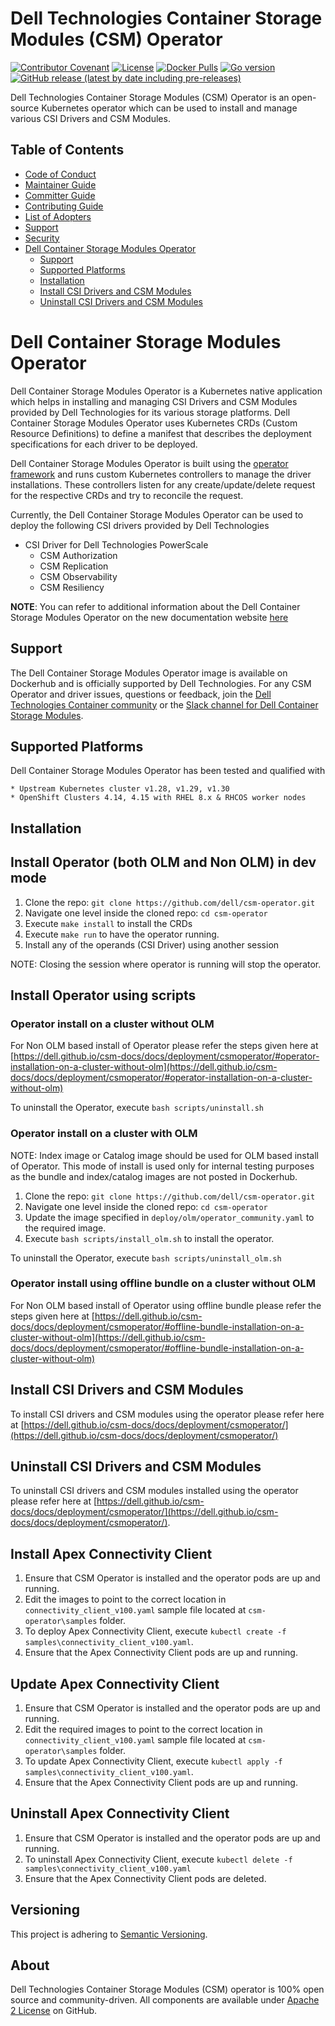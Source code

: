 
<!--
Copyright (c) 2022 - 2023 Dell Inc., or its subsidiaries. All Rights Reserved.

Licensed under the Apache License, Version 2.0 (the "License");
you may not use this file except in compliance with the License.
You may obtain a copy of the License at

    http://www.apache.org/licenses/LICENSE-2.0
-->

# Dell Technologies Container Storage Modules (CSM) Operator

[![Contributor Covenant](https://img.shields.io/badge/Contributor%20Covenant-v2.0%20adopted-ff69b4.svg)](https://github.com/dell/csm/blob/main/docs/CODE_OF_CONDUCT.md)
[![License](https://img.shields.io/github/license/dell/csm-operator)](LICENSE)
[![Docker Pulls](https://img.shields.io/docker/pulls/dellemc/dell-csm-operator)](https://hub.docker.com/r/dellemc/dell-csm-operator)
[![Go version](https://img.shields.io/github/go-mod/go-version/dell/csm-operator)](go.mod)
[![GitHub release (latest by date including pre-releases)](https://img.shields.io/github/v/release/dell/csm-operator?include_prereleases&label=latest&style=flat-square)](https://github.com/dell/csm-operator/releases/latest)

Dell Technologies Container Storage Modules (CSM) Operator is an open-source Kubernetes operator which can be used to install and manage various CSI Drivers and CSM Modules.

## Table of Contents

* [Code of Conduct](./docs/CODE_OF_CONDUCT.md)
* [Maintainer Guide](./docs/MAINTAINER_GUIDE.md)
* [Committer Guide](./docs/COMMITTER_GUIDE.md)
* [Contributing Guide](./docs/CONTRIBUTING.md)
* [List of Adopters](./docs/ADOPTERS.md)
* [Support](./docs/SUPPORT.md)
* [Security](./docs/SECURITY.md)
* [Dell Container Storage Modules Operator](#dell-container-storage-modules-operator)
  * [Support](#support)
  * [Supported Platforms](#supported-platforms)
  * [Installation](#installation)
  * [Install CSI Drivers and CSM Modules](#install-csi-drivers-and-csm-modules)
  * [Uninstall CSI Drivers and CSM Modules](#uninstall-csi-drivers-and-csm-modules)

# Dell Container Storage Modules Operator

Dell Container Storage Modules Operator is a Kubernetes native application which helps in installing and managing CSI Drivers and CSM Modules provided by Dell Technologies for its various storage platforms.
Dell Container Storage Modules Operator uses Kubernetes CRDs (Custom Resource Definitions) to define a manifest that describes the deployment specifications for each driver to be deployed.

Dell Container Storage Modules Operator is built using the [operator framework](https://github.com/operator-framework) and runs custom Kubernetes controllers to manage the driver installations. These controllers listen for any create/update/delete request for the respective CRDs and try to reconcile the request.

Currently, the Dell Container Storage Modules Operator can be used to deploy the following CSI drivers provided by Dell Technologies

* CSI Driver for Dell Technologies PowerScale
  * CSM Authorization
  * CSM Replication
  * CSM Observability
  * CSM Resiliency

**NOTE**: You can refer to additional information about the Dell Container Storage Modules Operator on the new documentation website [here](https://dell.github.io/csm-docs/docs/deployment/csmoperator/)

## Support

The Dell Container Storage Modules Operator image is available on Dockerhub and is officially supported by Dell Technologies.
For any CSM Operator and driver issues, questions or feedback, join the [Dell Technologies Container community](https://www.dell.com/community/Containers/bd-p/Containers) or the [Slack channel for Dell Container Storage Modules](https://dellemccsm.slack.com/).

## Supported Platforms

Dell Container Storage Modules Operator has been tested and qualified with

    * Upstream Kubernetes cluster v1.28, v1.29, v1.30
    * OpenShift Clusters 4.14, 4.15 with RHEL 8.x & RHCOS worker nodes

## Installation

## Install Operator (both OLM and Non OLM) in dev mode

  1. Clone the repo: `git clone https://github.com/dell/csm-operator.git`
  2. Navigate one level inside the cloned repo: `cd csm-operator`
  3. Execute `make install` to install the CRDs
  4. Execute `make run` to have the operator running.
  5. Install any of the operands (CSI Driver) using another session

NOTE: Closing the session where operator is running will stop the operator.

## Install Operator using scripts

### Operator install on a cluster without OLM

For Non OLM based install of Operator please refer the steps given here at [https://dell.github.io/csm-docs/docs/deployment/csmoperator/#operator-installation-on-a-cluster-without-olm](https://dell.github.io/csm-docs/docs/deployment/csmoperator/#operator-installation-on-a-cluster-without-olm)

To uninstall the Operator, execute `bash scripts/uninstall.sh`

### Operator install on a cluster with OLM

  NOTE: Index image or Catalog image should be used for OLM based install of Operator. This mode of install is used only for internal testing purposes as the bundle and index/catalog images are not posted in Dockerhub.

  1. Clone the repo: `git clone https://github.com/dell/csm-operator.git`
  2. Navigate one level inside the cloned repo: `cd csm-operator`
  3. Update the image specified in `deploy/olm/operator_community.yaml` to the required image.
  4. Execute `bash scripts/install_olm.sh` to install the operator.

  To uninstall the Operator, execute `bash scripts/uninstall_olm.sh`

### Operator install using offline bundle on a cluster without OLM

For Non OLM based install of Operator using offline bundle please refer the steps given here at [https://dell.github.io/csm-docs/docs/deployment/csmoperator/#offline-bundle-installation-on-a-cluster-without-olm](https://dell.github.io/csm-docs/docs/deployment/csmoperator/#offline-bundle-installation-on-a-cluster-without-olm)

## Install CSI Drivers and CSM Modules

To install CSI drivers and CSM modules using the operator please refer here at [https://dell.github.io/csm-docs/docs/deployment/csmoperator/](https://dell.github.io/csm-docs/docs/deployment/csmoperator/)

## Uninstall CSI Drivers and CSM Modules

To uninstall CSI drivers and CSM modules installed using the operator please refer here at [https://dell.github.io/csm-docs/docs/deployment/csmoperator/](https://dell.github.io/csm-docs/docs/deployment/csmoperator/).

## Install Apex Connectivity Client

  1. Ensure that CSM Operator is installed and the operator pods are up and running.
  2. Edit the images to point to the correct location in `connectivity_client_v100.yaml` sample file located at `csm-operator\samples` folder.
  3. To deploy Apex Connectivity Client, execute `kubectl create -f samples\connectivity_client_v100.yaml`.
  4. Ensure that the Apex Connectivity Client pods are up and running.

## Update Apex Connectivity Client

  1. Ensure that CSM Operator is installed and the operator pods are up and running.
  2. Edit the required images to point to the correct location in `connectivity_client_v100.yaml` sample file located at `csm-operator\samples` folder.
  3. To update Apex Connectivity Client, execute `kubectl apply -f samples\connectivity_client_v100.yaml`.
  4. Ensure that the Apex Connectivity Client pods are up and running.

## Uninstall Apex Connectivity Client

  1. Ensure that CSM Operator is installed and the operator pods are up and running.
  2. To uninstall Apex Connectivity Client, execute `kubectl delete -f samples\connectivity_client_v100.yaml`
  3. Ensure that the Apex Connectivity Client pods are deleted.

## Versioning

This project is adhering to [Semantic Versioning](https://semver.org/).

## About

Dell Technologies Container Storage Modules (CSM) operator is 100% open source and community-driven. All components are available
under [Apache 2 License](https://www.apache.org/licenses/LICENSE-2.0.html) on
GitHub.
